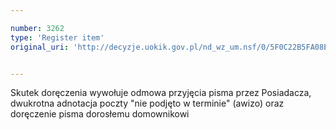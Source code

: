 ```yaml
---

number: 3262
type: 'Register item'
original_uri: 'http://decyzje.uokik.gov.pl/nd_wz_um.nsf/0/5F0C22B5FA08EA0FC1257A28003B485A?OpenDocument'


---
```


Skutek doręczenia wywołuje odmowa przyjęcia pisma przez Posiadacza, dwukrotna adnotacja poczty "nie podjęto w terminie" (awizo) oraz doręczenie pisma dorosłemu domownikowi
